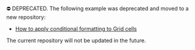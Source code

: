 ⛔ DEPRECATED. The following example was deprecated and moved to a new repository:

- [How to apply conditional formatting to Grid cells](https://github.com/DevExpress-Examples/how-to-apply-conditional-formatting-to-grid-cells-in-win-dashboard)

The current repository will not be updated in the future.
